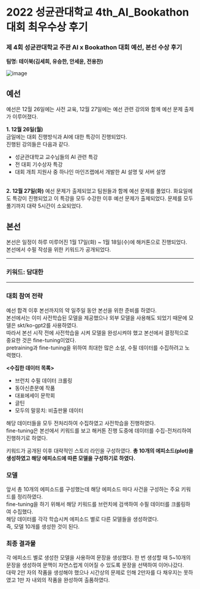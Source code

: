 # 2022 성균관대학교 4th_AI_Bookathon 대회 최우수상 후기

### 제 4회 성균관대학교 주관 AI x Bookathon 대회 예선, 본선 수상 후기    
<B>팀명: 테이북(김세희, 유승한, 안세윤, 전용찬)</b>


![image](https://user-images.githubusercontent.com/109735494/215828705-8da4306a-38e9-4204-9719-15e31b88de07.png)

## 예선
예선은 12월 26일에는 사전 교육, 12월 27일에는 예선 관련 강의와 함께 예선 문제 출제가 이루어졌다.

<b>1. 12월 26일(월)</b>   
금일에는 대회 진행방식과 AI에 대한 특강이 진행되었다.    
진행된 강의들은 다음과 같다.
- 성균관대학교 교수님들의 AI 관련 특강
- 전 대회 기수상자 특강
- 대회 개최 지원사 중 하나인 마인즈랩에서 개발한 AI 설명 및 서버 설명

<br> 
<b>2. 12월 27일(화)</b>            
예선 문제가 출제되었고 팀원들과 함께 예선 문제를 풀었다.     
화요일에도 특강이 진행되었고 이 특강을 모두 수강한 이후 예선 문제가 출제되었다.         
문제를 모두 풀기까지 대략 5시간이 소요되었다.    

## 본선
본선은 일정이 하루 미루어진 1월 17일(화) ~ 1월 18일(수)에 해커톤으로 진행되었다.        
본선에서 수필 작성을 위한 키워드가 공개되었다.

------------------
### 키워드: 담대한
------------------

### 대회 참여 전략
예선 합격 이후 본선까지의 약 일주일 동안 본선을 위한 준비를 하였다.      
본선에서는 이미 사전학습된 모델을 제공했으나 외부 모델을 사용해도 되었기 때문에 모델은 skt/ko-gpt2를 사용하였다.    
따라서 본선 시작 전에 사전학습을 시켜 모델을 완성시켜야 했고 본선에서 결정적으로 중요한 것은 fine-tuning이었다.      
pretraining과 fine-tuning을 위하여 최대한 많은 소설, 수필 데이터를 수집하려고 노력했다. 

<b><수집한 데이터 목록></b>
- 브런치 수필 데이터 크롤링
- 동아신춘문예 작품
- 대표에세이 문학회
- 글틴
- 모두의 말뭉치: 비출판물 데이터

해당 데이터들을 모두 전처리하여 수집하였고 사전학습을 진행하였다.    
fine-tuning은 본선에서 키워드를 보고 해커톤 진행 도중에 데이터를 수집-전처리하여 진행하기로 하였다.     

키워드가 공개된 이후 대략적인 스토리 라인을 구성하였다. <b>총 10개의 에피소드(plot)을 생성하였고 해당 에피소드에 따른 모델을 구성하기로 하였다.</b>

### 모델
앞서 총 10개의 에피소드를 구성했는데 해당 에피소드 마다 사건을 구성하는 주요 키워드를 정리하였다.          
fine-tuning을 하기 위해서 해당 키워드를 브런치에 검색하여 수필 데이터를 크롤링하여 수집했다.          
해당 데이터를 각각 학습시켜 에피소드 별로 다른 모델들을 생성하였다.       
즉, 모델 10개를 생성한 것이 된다.            

### 최종 결과물
각 에피소드 별로 생성한 모델을 사용하여 문장을 생성했다. 한 번 생성할 때 5~10개의 문장을 생성하여 문맥이 자연스럽게 이어질 수 있도록 
문장을 선택하여 이어나갔다.    
대략 2만 자의 작품을 생성해야 했으나 시간상의 문제로 인해 2만자를 다 채우지는 못하였고 1만 자 내외의 작품을 완성하여 출품하였다.





